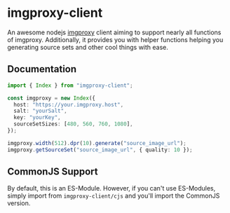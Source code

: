 # imgproxy-client

An awesome nodejs [imgproxy](https://github.com/darthsim/imgproxy) client aiming to support nearly all functions of imgproxy.
Additionally, it provides you with helper functions helping you generating source sets and other cool things with ease.

## Documentation

```typescript
import { Index } from "imgproxy-client";

const imgproxy = new Index({
  host: "https://your.imgproxy.host",
  salt: "yourSalt",
  key: "yourKey",
  sourceSetSizes: [480, 560, 760, 1080],
});

imgproxy.width(512).dpr(10).generate("source_image_url");
imgproxy.getSourceSet("source_image_url", { quality: 10 });
```

## CommonJS Support

By default, this is an ES-Module. However, if you can't use ES-Modules, simply import from `imgproxy-client/cjs` and you'll import the CommonJS version.
